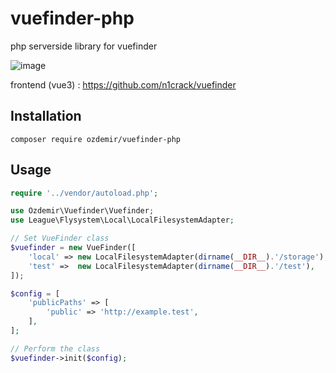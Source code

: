 # vuefinder-php
php serverside library for vuefinder

![image](https://user-images.githubusercontent.com/712404/188312668-81882b14-7dcf-4144-b7bc-d3ca6a49b15c.png)

frontend (vue3) : https://github.com/n1crack/vuefinder

## Installation 
```
composer require ozdemir/vuefinder-php
```
## Usage
```php
require '../vendor/autoload.php';

use Ozdemir\Vuefinder\Vuefinder;
use League\Flysystem\Local\LocalFilesystemAdapter;

// Set VueFinder class
$vuefinder = new VueFinder([
    'local' => new LocalFilesystemAdapter(dirname(__DIR__).'/storage'),
    'test' =>  new LocalFilesystemAdapter(dirname(__DIR__).'/test'),
]);

$config = [
    'publicPaths' => [
        'public' => 'http://example.test',
    ],
];

// Perform the class
$vuefinder->init($config);
```









